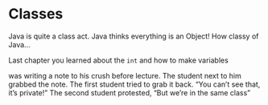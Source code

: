 # Classes

Java is quite a class act. Java thinks everything is an Object! How classy of Java...

Last chapter you learned about the `int` and how to make variables





was writing a note to his crush before lecture. The student next to him grabbed the note. The first student tried to grab it back. “You can’t see that, it’s private!” The second student protested, “But we’re in the same class”

